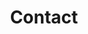 ---
title: "Contact"
description : "this is a meta description"

office:
  title : "Cubul Educational Toys S.R.L."
  email : "katharina@cubul.eu"
  location : "Intrarea Gherghe Simionescu 19, Bucharest, România"
  content : "C.U.I.: 49847980
             Nr. Înmatriculare: J40/6655/2024"
    
draft: false
---